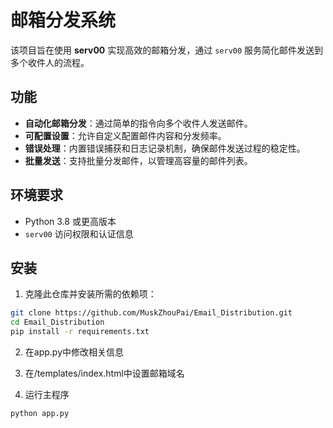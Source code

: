 # 邮箱分发系统

该项目旨在使用 **serv00** 实现高效的邮箱分发，通过 `serv00` 服务简化邮件发送到多个收件人的流程。

## 功能

- **自动化邮箱分发**：通过简单的指令向多个收件人发送邮件。
- **可配置设置**：允许自定义配置邮件内容和分发频率。
- **错误处理**：内置错误捕获和日志记录机制，确保邮件发送过程的稳定性。
- **批量发送**：支持批量分发邮件，以管理高容量的邮件列表。

## 环境要求

- Python 3.8 或更高版本
- `serv00` 访问权限和认证信息

## 安装

1. 克隆此仓库并安装所需的依赖项：

```bash
git clone https://github.com/MuskZhouPai/Email_Distribution.git
cd Email_Distribution
pip install -r requirements.txt
```

2. 在app.py中修改相关信息
3. 在/templates/index.html中设置邮箱域名

4. 运行主程序

```bash
python app.py

